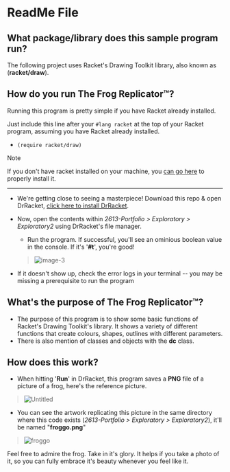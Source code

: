 # ReadMe File

## What package/library does this sample program run?

The following project uses Racket's Drawing Toolkit library, also known as (__racket/draw__).
  
## How do you run The Frog Replicator™?

Running this program is pretty simple if you have Racket already installed.

Just include this line after your `#lang racket` at the top of your Racket program, assuming you have Racket already installed.

- `(require racket/draw)`

> [!NOTE]
> If you don't have racket installed on your machine, you [can go here](https://docs.racket-lang.org/pollen/Installation.html) to properly install it.
---

- We're getting close to seeing a masterpiece! Download this repo & open DrRacket, [click here to install DrRacket](https://download.racket-lang.org/).
- Now, open the contents within _2613-Portfolio > Exploratory > Exploratory2_ using DrRacket's file manager.
	- Run the program. If successful, you'll see an ominious boolean value in the console. If it's '__#t__', you're good!

	>![image-3](https://github.com/CS2613-WI24-FR01B/exploration-activity-2-rkomoran/assets/103604250/3dcff9da-eac3-4ad1-ad41-074a114fe65e)

- If it doesn't show up, check the error logs in your terminal -- you may be missing a prerequisite to run the program

## What's the purpose of The Frog Replicator™?

- The purpose of this program is to show some basic functions of Racket's Drawing Toolkit's library. It shows a variety of different functions that create colours, shapes, outlines with different parameters.
- There is also mention of classes and objects with the __dc__ class.

## How does this work?

- When hitting '__Run__' in DrRacket, this program saves a __PNG__ file of a picture of a frog, here's the reference picture.

>![Untitled](https://github.com/CS2613-WI24-FR01B/exploration-activity-2-rkomoran/assets/103604250/29355516-31e8-444f-a0d5-e94888b443c5)

- You can see the artwork replicating this picture in the same directory where this code exists (_2613-Portfolio > Exploratory > Exploratory2_), it'll be named "__froggo.png__"

>![froggo](https://github.com/CS2613-WI24-FR01B/exploration-activity-2-rkomoran/assets/103604250/3c8cefe0-536e-4c2f-8e52-14a1515e05f8)

Feel free to admire the frog. Take in it's glory. It helps if you take a photo of it, so you can fully embrace it's beauty whenever you feel like it.
